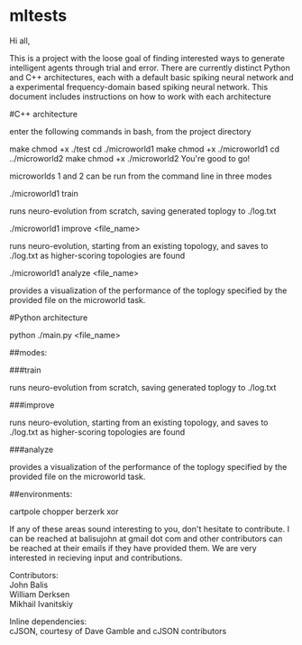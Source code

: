 # mltests

Hi all,

This is a project with the loose goal of finding interested ways to generate intelligent agents through trial and error. 
There are currently distinct Python and C++ architectures, each with a default basic spiking neural network and a experimental 
frequency-domain based spiking neural network. This document includes instructions on how to work with each architecture


#C++ architecture



enter the following commands in bash, from the project directory

make
chmod +x ./test
cd ./microworld1
make
chmod +x ./microworld1
cd ../microworld2
make
chmod +x ./microworld2
You're good to go!

microworlds 1 and 2 can be run from the command line in three modes

./microworld1 train

runs neuro-evolution from scratch, saving generated toplogy to ./log.txt


./microworld1 improve <file_name>

runs neuro-evolution, starting from an existing topology, and saves to ./log.txt as higher-scoring topologies are found

./microworld1 analyze <file_name>

provides a visualization of the performance of the toplogy specified by the provided file on the microworld task.


#Python architecture

python ./main.py <mode> <environment> <file_name>


##modes:

###train 

runs neuro-evolution from scratch, saving generated toplogy to ./log.txt

###improve

runs neuro-evolution, starting from an existing topology, and saves to ./log.txt as higher-scoring topologies are found

###analyze

provides a visualization of the performance of the toplogy specified by the provided file on the microworld task.


##environments:

cartpole
chopper
berzerk
xor






If any of these areas sound interesting to you, don't hesitate to contribute. I can be reached at balisujohn at gmail dot com and other contributors can be reached at their emails if they have provided them.  We are very interested in recieving input and contributions.


Contributors:  
John Balis   
William Derksen  
Mikhail Ivanitskiy

Inline dependencies:  
cJSON, courtesy of Dave Gamble and cJSON contributors
